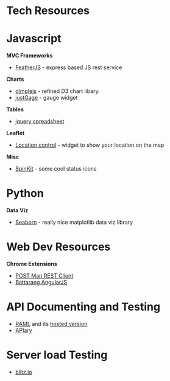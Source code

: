 Tech Resources
==============


Javascript
==========

**MVC Frameworks**
* [FeatherJS](http://feathersjs.com/) - express based JS rest service

**Charts**
* [dimplejs](http://dimplejs.org/) - refined D3 chart libary.
* [justGage](http://justgage.com/) - gauge widget

**Tables**
* [jquery spreadsheet](http://visop-dev.com/jQuery.sheet/jquery.sheet.html)

**Leaflet**
* [Location control](http://domoritz.de/leaflet-locatecontrol/demo) - widget to show your location on the map

**Misc**
* [SpinKit](http://tobiasahlin.com/spinkit/) - some cool status icons

Python
======

**Data Viz**
* [Seaborn](http://stanford.edu/~mwaskom/software/seaborn/index.html) - really nice matplotlib data viz library



Web Dev Resources
=================
**Chrome Extensions**
* [POST Man REST Client](https://chrome.google.com/webstore/detail/postman-rest-client/fdmmgilgnpjigdojojpjoooidkmcomcm?hl=en)
* [Battarang AngularJS](https://chrome.google.com/webstore/detail/angularjs-batarang/ighdmehidhipcmcojjgiloacoafjmpfk?hl=en)


API Documenting and Testing
===========================
* [RAML](http://raml.org) and its [hosted version](http://www.apihub.com/)
* [APIary](http://apiary.io/)

Server load Testing
===================
* [blitz.io](https://www.blitz.io/)
